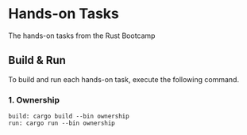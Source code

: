 # Hands-on Tasks
The hands-on tasks from the Rust Bootcamp

## Build & Run
To build and run each hands-on task, execute the following command.

###  1. Ownership
```
build: cargo build --bin ownership
run: cargo run --bin ownership
```

